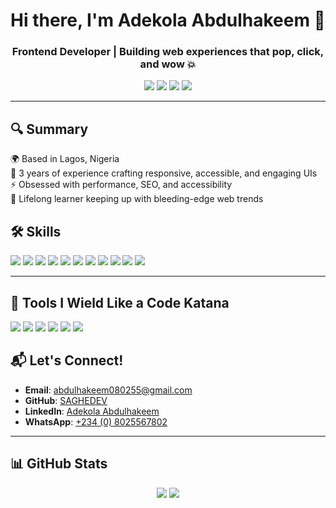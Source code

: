 <!-- README.md -->

<h1 align="center">Hi there, I'm Adekola Abdulhakeem 👋</h1>
<h3 align="center">Frontend Developer | Building web experiences that pop, click, and wow 💥</h3>

<p align="center">
  <a href="mailto:abdulhakeem080255@gmail.com"><img src="https://img.shields.io/badge/Email-blue?style=for-the-badge&logo=gmail&logoColor=white" /></a>
  <a href="https://github.com/SAGHEDEV"><img src="https://img.shields.io/badge/GitHub-blue?style=for-the-badge&logo=github&logoColor=white" /></a>
  <a href="https://www.linkedin.com/in/adekola-abdulhakeem-saghe-dev-18132532b/"><img src="https://img.shields.io/badge/LinkedIn-blue?style=for-the-badge&logo=linkedin&logoColor=white" /></a>
  <a href="https://gradific.com"><img src="https://img.shields.io/badge/Gradific.com-blue?style=for-the-badge" /></a>
</p>

---

## 🔍 Summary

🌍 Based in Lagos, Nigeria  
🧠 3 years of experience crafting responsive, accessible, and engaging UIs  
⚡ Obsessed with performance, SEO, and accessibility  
🚀 Lifelong learner keeping up with bleeding-edge web trends  

## 🛠 Skills

<p align="left">
  <img src="https://img.shields.io/badge/HTML-blue?style=for-the-badge&logo=html5&logoColor=white" />
  <img src="https://img.shields.io/badge/CSS-blue?style=for-the-badge&logo=css3&logoColor=white" />
  <img src="https://img.shields.io/badge/JavaScript-blue?style=for-the-badge&logo=javascript&logoColor=white" />
  <img src="https://img.shields.io/badge/TypeScript-blue?style=for-the-badge&logo=typescript&logoColor=white" />
  <img src="https://img.shields.io/badge/React-blue?style=for-the-badge&logo=react&logoColor=white" />
  <img src="https://img.shields.io/badge/Next.js-blue?style=for-the-badge&logo=next.js&logoColor=white" />
  <img src="https://img.shields.io/badge/Vue-blue?style=for-the-badge&logo=vue.js&logoColor=white" />
  <img src="https://img.shields.io/badge/Tailwind CSS-blue?style=for-the-badge&logo=tailwind-css&logoColor=white" />
  <img src="https://img.shields.io/badge/Bootstrap-blue?style=for-the-badge&logo=bootstrap&logoColor=white" />
  <img src="https://img.shields.io/badge/Python-blue?style=for-the-badge&logo=python&logoColor=white" />
  <img src="https://img.shields.io/badge/jQuery-blue?style=for-the-badge&logo=jquery&logoColor=white" />
</p>

---

## 🧰 Tools I Wield Like a Code Katana

<p align="left">
  <img src="https://img.shields.io/badge/VS Code-blue?style=for-the-badge&logo=visual-studio-code&logoColor=white" />
  <img src="https://img.shields.io/badge/GitHub-blue?style=for-the-badge&logo=github&logoColor=white" />
  <img src="https://img.shields.io/badge/Figma-blue?style=for-the-badge&logo=figma&logoColor=white" />
  <img src="https://img.shields.io/badge/Slack-blue?style=for-the-badge&logo=slack&logoColor=white" />
  <img src="https://img.shields.io/badge/Linear-blue?style=for-the-badge&logo=linear&logoColor=white" />
  <img src="https://img.shields.io/badge/ClickUp-blue?style=for-the-badge&logo=clickup&logoColor=white" />
</p>


## 📬 Let's Connect!

- **Email**: [abdulhakeem080255@gmail.com](mailto:abdulhakeem080255@gmail.com)  
- **GitHub**: [SAGHEDEV](https://github.com/SAGHEDEV)  
- **LinkedIn**: [Adekola Abdulhakeem](https://www.linkedin.com/in/adekola-abdulhakeem-saghe-dev-18132532b/)  
- **WhatsApp**: [+234 (0) 8025567802](https://wa.me/2348025567802)

---

## 📊 GitHub Stats

<p align="center">
  <img src="https://github-readme-stats.vercel.app/api?username=SAGHEDEV&show_icons=true&theme=blueberry&count_private=true" />
  <img src="https://github-readme-streak-stats.herokuapp.com/?user=SAGHEDEV&theme=blueberry" />
</p>

<!-- End of README.md -->
